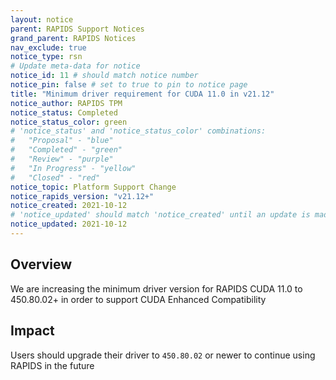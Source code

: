 ```yaml
---
layout: notice
parent: RAPIDS Support Notices
grand_parent: RAPIDS Notices
nav_exclude: true
notice_type: rsn
# Update meta-data for notice
notice_id: 11 # should match notice number
notice_pin: false # set to true to pin to notice page
title: "Minimum driver requirement for CUDA 11.0 in v21.12"
notice_author: RAPIDS TPM
notice_status: Completed
notice_status_color: green
# 'notice_status' and 'notice_status_color' combinations:
#   "Proposal" - "blue"
#   "Completed" - "green"
#   "Review" - "purple"
#   "In Progress" - "yellow"
#   "Closed" - "red"
notice_topic: Platform Support Change
notice_rapids_version: "v21.12+"
notice_created: 2021-10-12
# 'notice_updated' should match 'notice_created' until an update is made
notice_updated: 2021-10-12
---
```


## Overview

We are increasing the minimum driver version for RAPIDS CUDA 11.0 to 450.80.02+ in order to support CUDA Enhanced Compatibility 

## Impact

Users should upgrade their driver to `450.80.02` or newer to continue using RAPIDS in the future